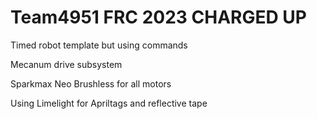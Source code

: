 # Team4951 FRC 2023 CHARGED UP

Timed robot template but using commands

Mecanum drive subsystem

Sparkmax Neo Brushless for all motors

Using Limelight for Apriltags and reflective tape